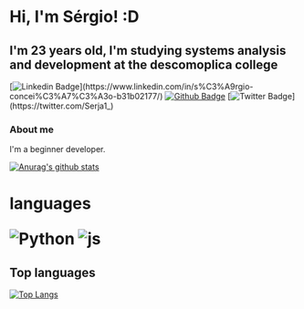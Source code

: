# Hi, I'm Sérgio! :D

## I'm 23 years old, I'm studying systems analysis and development at the descomoplica college

[![Linkedin Badge](https://img.shields.io/badge/-LinkedIn-blue?style=flat-square&logo=Linkedin&logoColor=white&link=[https:/](https://www.linkedin.com/in/s%C3%A9rgio-concei%C3%A7%C3%A3o-b31b02177/)/)](https://www.linkedin.com/in/s%C3%A9rgio-concei%C3%A7%C3%A3o-b31b02177/)
[![Github Badge](https://img.shields.io/badge/-Github-000?style=flat-square&logo=Github&logoColor=white&link=https://github.com/sergiocsouza/)](https://github.com/sergiocsouza/)
[![Twitter Badge](https://img.shields.io/badge/-Twitter-1ca0f1?style=flat-square&labelColor=1ca0f1&logo=twitter&logoColor=white&link=https://twitter.com/Serja1_)](https://twitter.com/Serja1_)


### About me
I'm a beginner developer. <br>




[![Anurag's github stats](https://github-readme-stats.vercel.app/api?username=sergiocsouza&show_icons=true)](https://github.com/sergiocsouza/sergiocsouza)


<h1>languages

![Python](https://img.shields.io/badge/python-3670A0?style=for-the-badge&logo=python&logoColor=ffdd54)
![js](https://img.shields.io/badge/JavaScript-F7DF1E?style=for-the-badge&logo=javascript&logoColor=black)

##  Top languages 

[![Top Langs](https://github-readme-stats.vercel.app/api/top-langs/?username=sergiocsouza&layout=compact)](https://github.com/sergiocsouza)
